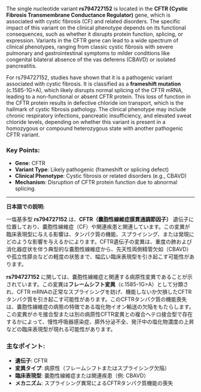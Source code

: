 The single nucleotide variant **rs794727152** is located in the **CFTR (Cystic Fibrosis Transmembrane Conductance Regulator)** gene, which is associated with cystic fibrosis (CF) and related disorders. The specific impact of this variant on the clinical phenotype depends on its functional consequences, such as whether it disrupts protein function, splicing, or expression. Variants in the CFTR gene can lead to a wide spectrum of clinical phenotypes, ranging from classic cystic fibrosis with severe pulmonary and gastrointestinal symptoms to milder conditions like congenital bilateral absence of the vas deferens (CBAVD) or isolated pancreatitis.

For rs794727152, studies have shown that it is a pathogenic variant associated with cystic fibrosis. It is classified as a **frameshift mutation** (c.1585-1G>A), which likely disrupts normal splicing of the CFTR mRNA, leading to a non-functional or absent CFTR protein. This loss of function in the CFTR protein results in defective chloride ion transport, which is the hallmark of cystic fibrosis pathology. The clinical phenotype may include chronic respiratory infections, pancreatic insufficiency, and elevated sweat chloride levels, depending on whether this variant is present in a homozygous or compound heterozygous state with another pathogenic CFTR variant.

### Key Points:
- **Gene**: CFTR
- **Variant Type**: Likely pathogenic (frameshift or splicing defect)
- **Clinical Phenotype**: Cystic fibrosis or related disorders (e.g., CBAVD)
- **Mechanism**: Disruption of CFTR protein function due to abnormal splicing.

---

**日本語での説明:**

一塩基多型 **rs794727152** は、**CFTR（嚢胞性線維症膜貫通調節因子）** 遺伝子に位置しており、嚢胞性線維症（CF）や関連疾患と関連しています。この変異が臨床表現型に与える影響は、タンパク質の機能、スプライシング、または発現にどのような影響を与えるかによります。CFTR遺伝子の変異は、重度の肺および消化器症状を伴う典型的な嚢胞性線維症から、先天性両側精管欠如（CBAVD）や孤立性膵炎などの軽度の状態まで、幅広い臨床表現型を引き起こす可能性があります。

**rs794727152** に関しては、嚢胞性線維症と関連する病原性変異であることが示されています。この変異は**フレームシフト変異**（c.1585-1G>A）として分類され、CFTR mRNAの正常なスプライシングを妨げ、機能しないか欠損したCFTRタンパク質を引き起こす可能性があります。このCFTRタンパク質の機能喪失は、嚢胞性線維症の病態の特徴である塩化物イオン輸送の欠陥をもたらします。この変異がホモ接合型または別の病原性CFTR変異との複合ヘテロ接合型で存在するかによって、慢性呼吸器感染症、膵外分泌不全、発汗中の塩化物濃度の上昇などの臨床表現型が現れる可能性があります。

### 主なポイント:
- **遺伝子**: CFTR
- **変異タイプ**: 病原性（フレームシフトまたはスプライシング欠陥）
- **臨床表現型**: 嚢胞性線維症または関連疾患（例: CBAVD）
- **メカニズム**: スプライシング異常によるCFTRタンパク質機能の喪失
